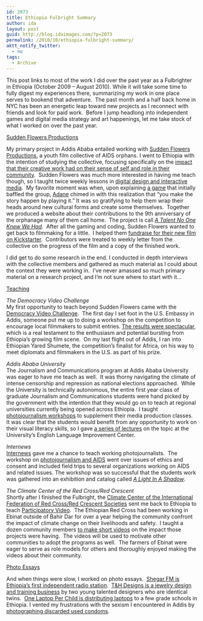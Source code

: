 ```yaml
---
id: 2073
title: Ethiopia Fulbright Summary
author: ida
layout: post
guid: http://blog.idaimages.com/?p=2073
permalink: /2010/10/ethiopia-fulbright-summary/
aktt_notify_twitter:
  - no
tags:
  - Archive
---
```

This post links to most of the work I did over the past year as a Fulbrighter in Ethiopia (October 2009 &#8211; August 2010). While it will take some time to fully digest my experiences there, summarizing my work in one place serves to bookend that adventure.  The past month and a half back home in NYC has been an energetic leap toward new projects as I reconnect with friends and look for paid work.  Before I jump headlong into independent games and digital media strategy and art happenings, let me take stock of what I worked on over the past year.

<!--more-->

<span style="text-decoration: underline;">Sudden Flowers Productions</span>

My primary project in Addis Ababa entailed working with [Sudden Flowers Productions][1], a youth film collective of AIDS orphans. I went to Ethiopia with the intention of studying the collective, focusing specifically on the [impact that their creative work had on their sense of self and role in their community][2].  Sudden Flowers was much more interested in having me teach though, so I taught twice weekly lessons in [digital design and interactive media][3].  My favorite moment was when, upon explaining [a game][4] that initially baffled the group, [Adane][5] chimed in with this realization that &#8220;you make the story happen by playing it.&#8221; It was so gratifying to help them wrap their heads around new cultural forms and create some themselves.  Together we produced a website about their contributions to the 9th anniversary of the orphanage many of them call home.  The project is call *[A Talent No One Knew We Had][6]*.  After all the gaming and coding, Sudden Flowers wanted to get back to filmmaking for a little.  I helped them [fundraise for their new film on Kickstarter][7].  Contributors were treated to weekly letter from the collective on the progress of the film and a copy of the finished work.

I did get to do some research in the end. I conducted in depth interviews with the collective members and gathered as much material as I could about the context they were working in.  I&#8217;ve never amassed so much primary material on a research project, and I&#8217;m not sure where to start with it&#8230;

<span style="text-decoration: underline;">Teaching</span>

*The Democracy Video Challenge*  
My first opportunity to teach beyond Sudden Flowers came with the [Democracy Video Challenge][8].  The first day I set foot in the U.S. Embassy in Addis, someone put me up to doing a workshop on the competition to encourage local filmmakers to submit entries. [The results were spectacular][9], which is a real testament to the enthusiasm and potential bursting from Ethiopia&#8217;s growing film scene.  On my last flight out of Addis, I ran into Ethiopian Yared Shumete, the competition&#8217;s finalist for Africa, on his way to meet diplomats and filmmakers in the U.S. as part of his prize.

*Addis Ababa University*  
The Journalism and Communications program at Addis Ababa University was eager to have me teach as well.  It was thorny navigating the climate of intense censorship and repression as national elections approached.  While the University is technically autonomous, the entire first year class of graduate Journalism and Communications students were hand picked by the government with the intention that they would go on to teach at regional universities currently being opened across Ethiopia.  I taught [photojournalism workshops][10] to supplement their media production classes.  It was clear that the students would benefit from any opportunity to work on their visual literacy skills, so I gave [a series of lectures][11] on the topic at the University&#8217;s English Language Improvement Center.

*Internews*  
[Internews][12] gave me a chance to teach working photojournalists.  The workshop on [photojournalism and AIDS][13] went over issues of ethics and consent and included field trips to several organizations working on AIDS and related issues. The workshop was so successful that the students work was gathered into an exhibition and catalog called [*A Light In A Shadow*][14].

*The Climate Center of the Red Cross/Red Crescent*  
Shortly after I finished the Fulbright, the [Climate Center of the International Federation of Red Cross/Red Crescent Societies][15] sent me back to Ethiopia to teach [Participatory Video][16].  The Ethiopian Red Cross had been working in Ebinat outside of Bahir Dar for over a year helping the community confront the impact of climate change on their livelihoods and safety.  I taught a dozen community members [to make short videos][17] on the impact those projects were having.  The videos will be used to motivate other communities to adopt the programs as well.  The farmers of Ebinat were eager to serve as role models for others and thoroughly enjoyed making the videos about their community.

<span style="text-decoration: underline;">Photo Essays</span>

And when things were slow, I worked on photo essays.  [Shegar FM is Ethiopia&#8217;s first independent radio station][18].  [T&H Designs is a jewelry design and training business][19] by two young talented designers who are identical twins.  [One Laptop Per Child is distributing laptops][20] to a few grade schools in Ethiopia. I vented my frustrations with the sexism I encountered in Addis by [photographing discarded used condoms][21].

 [1]: http://www.suddenflowers.org/
 [2]: http://blog.idaimages.com/2010/01/18/theater-as-catharsis-in-grappling-with-hivaids/
 [3]: http://blog.idaimages.com/2009/12/13/first-encounter-with-olpc/
 [4]: http://portfolio.idaimages.com/#70175/Atlantean-Adrift
 [5]: http://www.idaimages.com/SF/talent/adane.html
 [6]: http://blog.idaimages.com/2010/06/20/new-project-live-a-talent-no-one-knew-we-had/
 [7]: http://blog.idaimages.com/2010/06/05/fund-sudden-flowers-next-film/
 [8]: http://www.videochallenge.america.gov/
 [9]: http://blog.idaimages.com/2010/03/30/democracy-video-challenge-ethiopian-semifinalist/
 [10]: http://blog.idaimages.com/2010/02/09/seeds-for-an-ethiopian-photo-curriculum/
 [11]: http://blog.idaimages.com/2010/03/11/visual-literacy-and-photography-series-at-aau/
 [12]: http://www.internews.org/regions/africa/ethiopia.shtm
 [13]: http://blog.idaimages.com/2010/05/19/thoughts-on-informed-consent-photojournalism/
 [14]: http://blog.idaimages.com/2010/07/14/a-light-in-a-shadow-internews-exhibit-catalog/
 [15]: http://www.climatecentre.org/
 [16]: http://en.wikipedia.org/wiki/Participatory_Video
 [17]: http://www.flickr.com/photos/76664227@N00/sets/72157625014581091/
 [18]: http://blog.idaimages.com/2009/12/12/sheger-fm/
 [19]: http://blog.idaimages.com/2010/08/28/double-blessing-double-talent/
 [20]: http://blog.idaimages.com/2010/09/17/olpc-ethiopia/
 [21]: http://blog.idaimages.com/2010/06/04/photo-essay-used-condoms/